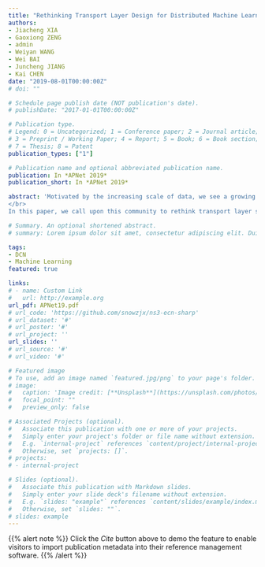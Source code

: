 ```yaml
---
title: "Rethinking Transport Layer Design for Distributed Machine Learning"
authors:
- Jiacheng XIA
- Gaoxiong ZENG
- admin
- Weiyan WANG
- Wei BAI
- Juncheng JIANG
- Kai CHEN
date: "2019-08-01T00:00:00Z"
# doi: ""

# Schedule page publish date (NOT publication's date).
# publishDate: "2017-01-01T00:00:00Z"

# Publication type.
# Legend: 0 = Uncategorized; 1 = Conference paper; 2 = Journal article;
# 3 = Preprint / Working Paper; 4 = Report; 5 = Book; 6 = Book section;
# 7 = Thesis; 8 = Patent
publication_types: ["1"]

# Publication name and optional abbreviated publication name.
publication: In *APNet 2019*
publication_short: In *APNet 2019*

abstract: 'Motivated by the increasing scale of data, we see a growing need of high performance distributed machine learning systems. Many research works are being proposed to improve distributed machine learning performance.
</br>
In this paper, we call upon this community to rethink transport layer solutions for distributed machine learning due to their stringent network requirements and special algorithmic properties. Distributed machine learning jobs generate bursty traffic when synchronizing parameters and a long tail flow can significantly slow down the complete training process. Meanwhile, in contrast to other distributed system applications, we find that machine learning algorithms are bounded-loss tolerant: randomized network data losses below a certain fraction (typically %10\\%-35\\%) will do little harm to the end to end job performance. Motivated by this observation, we highlight new opportunities to design bounded-loss tolerant transport to optimize the performance of distributed machine learning. By intentionally ignoring some packet losses, we can avoid unnecessary loss retransmissions, thus reducing the tail flow completion time. Following this principle, our preliminary results show that a simplified protocol can give $1.1-2.2\\times$ speedup on different distributed machine learning tasks.'

# Summary. An optional shortened abstract.
# summary: Lorem ipsum dolor sit amet, consectetur adipiscing elit. Duis posuere tellus ac convallis placerat. Proin tincidunt magna sed ex sollicitudin condimentum.

tags:
- DCN
- Machine Learning
featured: true

links:
# - name: Custom Link
#   url: http://example.org
url_pdf: APNet19.pdf
# url_code: 'https://github.com/snowzjx/ns3-ecn-sharp'
# url_dataset: '#'
# url_poster: '#'
# url_project: ''
url_slides: ''
# url_source: '#'
# url_video: '#'

# Featured image
# To use, add an image named `featured.jpg/png` to your page's folder. 
# image:
#   caption: 'Image credit: [**Unsplash**](https://unsplash.com/photos/pLCdAaMFLTE)'
#   focal_point: ""
#   preview_only: false

# Associated Projects (optional).
#   Associate this publication with one or more of your projects.
#   Simply enter your project's folder or file name without extension.
#   E.g. `internal-project` references `content/project/internal-project/index.md`.
#   Otherwise, set `projects: []`.
# projects:
# - internal-project

# Slides (optional).
#   Associate this publication with Markdown slides.
#   Simply enter your slide deck's filename without extension.
#   E.g. `slides: "example"` references `content/slides/example/index.md`.
#   Otherwise, set `slides: ""`.
# slides: example
---
```


{{% alert note %}}
Click the *Cite* button above to demo the feature to enable visitors to import publication metadata into their reference management software.
{{% /alert %}}

<!-- {{% alert note %}}
Click the *Slides* button above to demo Academic's Markdown slides feature.
{{% /alert %}} -->

<!-- Supplementary notes can be added here, including [code and math](https://sourcethemes.com/academic/docs/writing-markdown-latex/). -->

